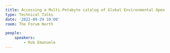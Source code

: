 ```yaml
---
title: Accessing a Multi-Petabyte catalog of Global Environmental Open Data by using The Planetary Computer
type: Technical Talks
date: '2022-09-29 10:00'
room: The Forum North

people:
    speakers:
        - Rob Emanuele
---
```


